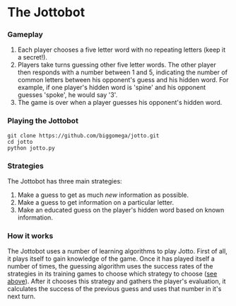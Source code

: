 # The Jottobot
### Gameplay
1. Each player chooses a five letter word with no repeating letters (keep it a secret!).
2. Players take turns guessing other five letter words. The other player then responds with a number between 1 and 5, indicating the number of common letters between his opponent's guess and his hidden word. For example, if one player's hidden word is 'spine' and his opponent guesses 'spoke', he would say '3'.
3. The game is over when a player guesses his opponent's hidden word.
### Playing the Jottobot
```
git clone https://github.com/biggomega/jotto.git
cd jotto
python jotto.py
```
### Strategies
The Jottobot has three main strategies:
1. Make a guess to get as much *new* information as possible.
2. Make a guess to get information on a particular letter.
3. Make an educated guess on the player's hidden word based on known information.
### How it works
The Jottobot uses a number of learning algorithms to play Jotto. First of all, it plays itself to gain knowledge of the game. Once it has played itself a number of times, the guessing algorithm uses the success rates of the strategies in its training games to choose which strategy to choose ([see above](https://github.com/biggomega/jotto/blob/master/README.md#strategies)). After it chooses this strategy and gathers the player's evaluation, it calculates the success of the previous guess and uses that number in it's next turn.
